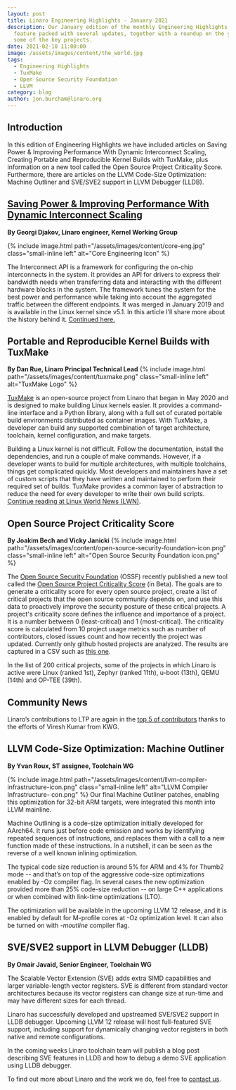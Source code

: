 ```yaml
---
layout: post
title: Linaro Engineering Highlights - January 2021
description: Our January edition of the monthly Engineering Highlights is
  feature packed with several updates, together with a roundup on the year of
  some of the key projects.
date: 2021-02-10 11:00:00
image: /assets/images/content/the_world.jpg
tags:
  - Engineering Highlights
  - TuxMake
  - Open Source Security Foundation
  - LLVM
category: blog
author: jon.burcham@linaro.org
---
```

## Introduction

In this edition of Engineering Highlights we have included articles on Saving Power & Improving Performance With Dynamic Interconnect Scaling, Creating Portable and Reproducible Kernel Builds with TuxMake, plus information on a new tool called the Open Source Project Criticality Score. Furthermore, there are articles on the LLVM Code-Size Optimization: Machine Outliner and SVE/SVE2 support in LLVM Debugger (LLDB).

## [Saving Power & Improving Performance With Dynamic Interconnect Scaling](/blog/history-of-the-interconnect-framework/)

**By Georgi Djakov, Linaro engineer, Kernel Working Group**

{% include image.html path="/assets/images/content/core-eng.jpg" class="small-inline left" alt="Core Engineering Icon" %}

The Interconnect API is a framework for configuring the on-chip interconnects in the system. It provides an API for drivers to express their bandwidth needs when transferring data and interacting with the different hardware blocks in the system. The framework tunes the system for the best power and performance while taking into account the aggregated traffic between the different endpoints. It was merged in January 2019 and is available in the Linux kernel since v5.1. In this article I’ll share more about the history behind it. [Continued here.](/blog/history-of-the-interconnect-framework/)

## Portable and Reproducible Kernel Builds with TuxMake

**By Dan Rue, Linaro Principal Technical Lead**
{% include image.html path="/assets/images/content/tuxmake.png" class="small-inline left" alt="TuxMake Logo" %}

[TuxMake](https://gitlab.com/Linaro/tuxmake) is an open-source project from Linaro that began in May 2020 and is designed to make building Linux kernels easier. It provides a command-line interface and a Python library, along with a full set of curated portable build environments distributed as container images. With TuxMake, a developer can build any supported combination of target architecture, toolchain, kernel configuration, and make targets.

Building a Linux kernel is not difficult. Follow the documentation, install the dependencies, and run a couple of make commands. However, if a developer wants to build for multiple architectures, with multiple toolchains, things get complicated quickly. Most developers and maintainers have a set of custom scripts that they have written and maintained to perform their required set of builds. TuxMake provides a common layer of abstraction to reduce the need for every developer to write their own build scripts. [Continue reading at Linux World News (LWN)](https://lwn.net/Articles/841624/).

## Open Source Project Criticality Score

**By Joakim Bech and Vicky Janicki**
{% include image.html path="/assets/images/content/open-source-security-foundation-icon.png" class="small-inline left" alt="Open Source Security Foundation icon.png" %}

The [Open Source Security Foundation](https://openssf.org/) (OSSF) recently published a new tool called the [Open Source Project Criticality Score](https://github.com/ossf/criticality_score) (in Beta). The goals are to generate a criticality score for every open source project, create a list of critical projects that the open source community depends on, and use this data to proactively improve the security posture of these critical projects. A project's criticality score defines the influence and importance of a project. It is a number between 0 (least-critical) and 1 (most-critical). The criticality score is calculated from 10 project usage metrics such as number of contributors, closed issues count and how recently the project was updated. Currently only github hosted projects are analyzed. The results are captured in a CSV such as [this one](https://www.googleapis.com/download/storage/v1/b/ossf-criticality-score/o/c_top_200.csv?generation=1608792512994781&alt=media).

In the list of 200 critical projects, some of the projects in which Linaro is active were Linux (ranked 1st), Zephyr (ranked 11th), u-boot (13th), QEMU (14th) and OP-TEE (39th).

## Community News

Linaro’s contributions to LTP are again in the [top 5 of contributors](https://lore.kernel.org/lkml/YAlzTaWcKTGurolF@yuki.lan/) thanks to the efforts of Viresh Kumar from KWG.

## LLVM Code-Size Optimization: Machine Outliner

**By Yvan Roux, ST assignee, Toolchain WG**

{% include image.html path="/assets/images/content/llvm-compiler-infrastructure-icon.png" class="small-inline left" alt="LLVM Compiler Infrastructure- con.png" %}
Our final Machine Outliner patches, enabling this optimization for 32-bit ARM targets, were integrated this month into LLVM mainline.

Machine Outlining is a code-size optimization initially developed for AArch64. It runs just before code emission and works by identifying repeated sequences of instructions, and replaces them with a call to a new function made of these instructions. In a nutshell, it can be seen as the reverse of a well known inlining optimization.

The typical code size reduction is around 5% for ARM and 4% for Thumb2 mode -- and that’s on top of the aggressive code-size optimizations enabled by -Oz compiler flag. In several cases the new optimization provided more than 25% code-size reduction -- on large C++ applications or when combined with link-time optimizations (LTO).

The optimization will be available in the upcoming LLVM 12 release, and it is enabled by default for M-profile cores at -Oz optimization level. It can also be turned on with -*moutline* compiler flag.

## SVE/SVE2 support in LLVM Debugger (LLDB)

**By Omair Javaid, Senior Engineer, Toolchain WG**

The Scalable Vector Extension (SVE) adds extra SIMD capabilities and larger variable-length vector registers. SVE is different from standard vector architectures because its vector registers can change size at run-time and may have different sizes for each thread.

Linaro has successfully developed and upstreamed SVE/SVE2 support in LLDB debugger. Upcoming LLVM 12 release will host full-featured SVE support, including support for dynamically changing vector registers in both native and remote configurations.

In the coming weeks Linaro toolchain team will publish a blog post describing SVE features in LLDB and how to debug a demo SVE application using LLDB debugger.

To find out more about Linaro and the work we do, feel free to [contact us](https://www.linaro.org/contact/).
